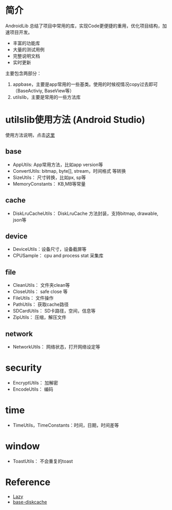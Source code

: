 # 简介

AndroidLib 总结了项目中常用的库，实现Code更便捷的重用，优化项目结构，加速项目开发。

- 丰富的功能库
- 大量的测试用例
- 完整说明文档
- 实时更新


主要包含两部分：

1. appbase，主要是app常用的一些基类。使用的时候视情况copy过去即可（BaseActiviy, BaseView等）
2. utilslib，主要是常用的一些方法库

# utilslib使用方法 (Android Studio)

使用方法说明，点击[这里](https://github.com/vivianking6855/android-library/tree/master/AndroidLib/AndroidLib)

## base

- AppUtils: App常用方法，比如app version等
- ConvertUtils: bitmap, byte[], stream，时间格式 等转换
- SizeUtils： 尺寸转换，比如px, sp等
- MemoryConstants： KB,MB等常量

## cache

- DiskLruCacheUtils： DiskLruCache 方法封装，支持bitmap, drawable, json等


## device

- DeviceUtils：设备尺寸，设备截屏等
- CPUSample： cpu and process stat 采集库

## file

- CleanUtils： 文件夹clean等
- CloseUtils： safe close 等
- FileUtils： 文件操作
- PathUtils： 获取cache路径
- SDCardUtils： SD卡路径，空间，信息等
- ZipUtils： 压缩，解压文件

## network

- NetworkUtils： 网络状态，打开网络设定等

# security

- EncryptUtils： 加解密
- EncodeUtils： 编码

# time

- TimeUtils，TimeConstants：时间，日期，时间差等

# window

- ToastUtils： 不会重复的toast

# Reference

- [Lazy](https://github.com/l123456789jy/Lazy)
- [base-diskcache](https://github.com/hongyangAndroid/base-diskcache)

